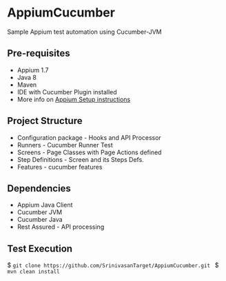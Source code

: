 # AppiumCucumber
Sample Appium test automation using Cucumber-JVM

## Pre-requisites
* Appium 1.7
* Java 8
* Maven
* IDE with Cucumber Plugin installed
* More info on [Appium Setup instructions](http://appium.io/slate/en/master/?ruby#running-appium-on-mac-os-x)

## Project Structure
* Configuration package - Hooks and API Processor
* Runners - Cucumber Runner Test
* Screens - Page Classes with Page Actions defined
* Step Definitions - Screen and its Steps Defs.
* Features - cucumber features

## Dependencies
* Appium Java Client
* Cucumber JVM
* Cucumber Java
* Rest Assured - API processing

## Test Execution
$ `git clone https://github.com/SrinivasanTarget/AppiumCucumber.git `
$ `mvn clean install`


